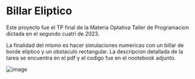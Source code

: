 # Billar Eliptico

Este proyecto fue el TP final de la Materia Optativa Taller de Programacion dictada en el segundo cuatri de 2023.

La finalidad del mismo es hacer simulaciones numericas con un billar de borde eliptico y un obstaculo rectangular. La descripcion detallada de la tarea se encuentra en el pdf y el codigo fue en el nootebook adjunto. 

![image](https://github.com/user-attachments/assets/0bc35cf2-bc05-4381-8646-480e132eaff2)

